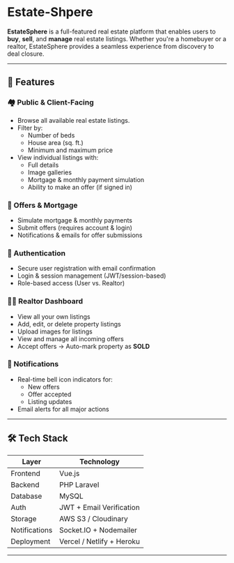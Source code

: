 # Estate-Shpere

**EstateSphere** is a full-featured real estate platform that enables users to **buy**, **sell**, and **manage** real estate listings. Whether you're a homebuyer or a realtor, EstateSphere provides a seamless experience from discovery to deal closure.

---

## 🚀 Features

### 🏘️ Public & Client-Facing
- Browse all available real estate listings.
- Filter by:
  - Number of beds
  - House area (sq. ft.)
  - Minimum and maximum price
- View individual listings with:
  - Full details
  - Image galleries
  - Mortgage & monthly payment simulation
  - Ability to make an offer (if signed in)

### 🧾 Offers & Mortgage
- Simulate mortgage & monthly payments
- Submit offers (requires account & login)
- Notifications & emails for offer submissions

### 🔐 Authentication
- Secure user registration with email confirmation
- Login & session management (JWT/session-based)
- Role-based access (User vs. Realtor)

### 🧑‍💼 Realtor Dashboard
- View all your own listings
- Add, edit, or delete property listings
- Upload images for listings
- View and manage all incoming offers
- Accept offers → Auto-mark property as **SOLD**

### 🔔 Notifications
- Real-time bell icon indicators for:
  - New offers
  - Offer accepted
  - Listing updates
- Email alerts for all major actions

---

## 🛠️ Tech Stack

| Layer        | Technology                  |
|--------------|-----------------------------|
| Frontend     | Vue.js                      |
| Backend      | PHP Laravel                 |
| Database     | MySQL                       |
| Auth         | JWT + Email Verification    |
| Storage      | AWS S3 / Cloudinary         |
| Notifications| Socket.IO + Nodemailer      |
| Deployment   | Vercel / Netlify + Heroku   |

---